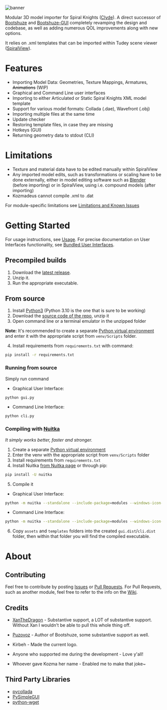 ![banner](https://media.discordapp.net/attachments/955809154105217124/1087392414253203547/Kozmadeus_full_logo.png)

Modular 3D model importer for Spiral Knights ([Clyde](https://github.com/threerings/clyde)). A direct successor of [Bootshuze](https://github.com/Puzovoz/Bootshuze) and [Bootshuze-GUI](https://github.com/Crowfunder/Bootshuze-GUI) completely revamping the design and codebase, as well as adding numerous QOL improvements along with new options. 

It relies on .xml templates that can be imported within Tudey scene viewer ([SpiralView](https://github.com/lucasluqui/spiralview)). 

# Features
- Importing Model Data: Geometries, Texture Mappings, Armatures, ~~Animations~~ (WIP)
- Graphical and Command Line user interfaces
- Importing to either Articulated or Static Spiral Knights XML model template
- Support for various model formats: Collada (.dae), Wavefront (.obj) 
- Importing multiple files at the same time
- Update checker
- Restoring template files, in case they are missing
- Hotkeys (GUI)
- Returning geometry data to stdout (CLI)

# Limitations
- Texture and material data have to be edited manually within SpiralView
- Any imported model edits, such as transformations or scaling have to be done externally, either in model editing software such as [Blender](https://www.blender.org/) (before importing) or in SpiralView, using i.e. compound models (after importing)
- Kozmadeus cannot compile .xml to .dat

For module-specific limitations see [Limitations and Known Issues](https://github.com/Crowfunder/Kozmadeus/wiki/Modules#limitations-and-known-issues)

# Getting Started
For usage instructions, see [Usage](https://github.com/Crowfunder/Kozmadeus/wiki/Usage).
For precise documentation on User Interfaces functionality, see [Bundled User Interfaces](https://github.com/Crowfunder/Kozmadeus/wiki/User-Interfaces#bundled-user-interfaces).
## Precompiled builds
 1. Download the [latest release](https://github.com/Crowfunder/Kozmadeus/releases/latest).
 2. Unzip it.
 3. Run the appropriate executable.
 
 
 ## From source
 1. Install [Python3](https://www.python.org/downloads/) (Python 3.10 is the one that is sure to be working)
 2. Download the [source code of the repo](http.s://github.com/Crowfunder/Kozmadeus/archive/refs/heads/main.zip), unzip it
 3. Open command line or a terminal emulator in the unzipped folder
 
 **Note:** It's recommended to create a separate [Python virtual environment](https://docs.python.org/3/library/venv.html) and enter it with the appropriate script from `venv/Scripts` folder. 
 
 4. Install requirements from `requirements.txt` with command:
 ```bash
pip install -r requirements.txt
```

### Running from source
Simply run command
- Graphical User Interface:
```bash
python gui.py
```
- Command Line Interface:
```bash
python cli.py
```

### Compiling with [Nuitka](https://github.com/Nuitka/Nuitka)
*It simply works better, faster and stronger.*
1. Create a separate [Python virtual environment](https://docs.python.org/3/library/venv.html) 
2. Enter the venv with the appropriate script from `venv/Scripts` folder
3. Install requirements from `requirements.txt`
4. Install Nuitka [from Nuitka page](https://nuitka.net/doc/download.html) or through pip:
```bash
pip install -U nuitka
```
5. Compile it
- Graphical User Interface:
```bash
python -m nuitka --standalone --include-package=modules --windows-icon-from-ico=assets/kozmadeus.ico --enable-plugin=tk-inter --windows-disable-console --output-filename=kozmadeus-gui.exe gui.py
```
- Command Line Interface:
```bash
python -m nuitka --standalone --include-package=modules --windows-icon-from-ico=assets/kozmadeus.ico --output-filename=kozmadeus-cli.exe cli.py
```
6. Copy `assets` and `templates` folders into the created `gui.dist`/`cli.dist` folder, then within that folder you will find the compiled executable.

# About
## Contributing
Feel free to contribute by posting [Issues](https://github.com/Crowfunder/Kozmadeus/issues) or [Pull Requests](https://github.com/Crowfunder/Kozmadeus/pulls). For Pull Requests, such as another module, feel free to refer to the info on the [Wiki](https://github.com/Crowfunder/Kozmadeus/wiki).

## Credits
- [XanTheDragon](https://github.com/EtiTheSpirit) - Substantive support, a LOT of substantive support. Without Xan I wouldn't be able to pull this whole thing off.

- [Puzovoz](https://github.com/Puzovoz) - Author of Bootshuze, some substantive support as well.

- Kirbeh - Made the current logo.

- Anyone who supported me during the development - Love y'all!

- Whoever gave Kozma her name - Enabled me to make that joke~

## Third Party Libraries
- [pycollada](https://github.com/pycollada/pycollada)
- [PySimpleGUI](https://github.com/PySimpleGUI/PySimpleGUI)
- [python-wget](https://github.com/steveeJ/python-wget)


